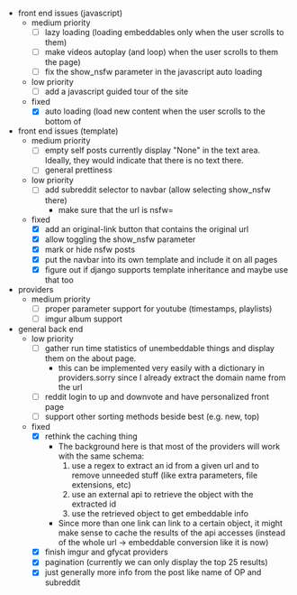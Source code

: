 - front end issues (javascript)
  - medium priority
    - [ ] lazy loading (loading embeddables only when the user scrolls to them)
    - [ ] make videos autoplay (and loop) when the user scrolls to them
      the page)
    - [ ] fix the show\_nsfw parameter in the javascript auto loading
  - low priority
    - [ ] add a javascript guided tour of the site
  - fixed
    - [x] auto loading (load new content when the user scrolls to the bottom of
- front end issues (template)
  - medium priority
    - [ ] empty self posts currently display "None" in the text area. Ideally, they
      would indicate that there is no text there.
    - [ ] general prettiness
  - low priority
    - [ ] add subreddit selector to navbar (allow selecting show\_nsfw there)
      - make sure that the url is nsfw=<eggplant emoji>
  - fixed
    - [x] add an original-link button that contains the original url
    - [x] allow toggling the show\_nsfw parameter
    - [x] mark or hide nsfw posts
    - [x] put the navbar into its own template and include it on all pages
    - [x] figure out if django supports template inheritance and maybe use that too
- providers
  - medium priority
    - [ ] proper parameter support for youtube (timestamps, playlists)
    - [ ] imgur album support
- general back end
  - low priority
    - [ ] gather run time statistics of unembeddable things and display them on
      the about page.
      - this can be implemented very easily with a dictionary in providers.sorry
        since I already extract the domain name from the url
    - [ ] reddit login to up and downvote and have personalized front page
    - [ ] support other sorting methods beside best (e.g. new, top)
  - fixed
    - [x] rethink the caching thing
      - The background here is that most of the providers will work with the same
        schema:
        1. use a regex to extract an id from a given url and to remove unneeded
           stuff (like extra parameters, file extensions, etc)
        2. use an external api to retrieve the object with the extracted id
        3. use the retrieved object to get embeddable info
      - Since more than one link can link to a certain object, it might make sense
        to cache the results of the api accesses (instead of the whole url ->
        embeddable conversion like it is now)
    - [x] finish imgur and gfycat providers
    - [x] pagination (currently we can only display the top 25 results)
    - [x] just generally more info from the post like name of OP and subreddit
